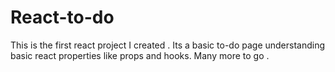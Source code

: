 # React-to-do
This is the first react project I created . Its a basic to-do page understanding basic react properties like props and hooks.
Many more to go . 

